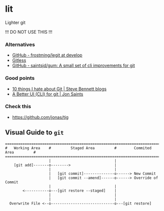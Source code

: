 # lit
Lighter git

!!! DO NOT USE THIS !!!

### Alternatives
- [GitHub - frostming/legit at develop](https://github.com/frostming/legit/tree/develop)
- [Gitless](https://gitless.com)
- [GitHub - saintsjd/gum: A small set of cli improvements for git](https://github.com/saintsjd/gum)

### Good points
- [10 things I hate about Git | Steve Bennett blogs](https://stevebennett.me/2012/02/24/10-things-i-hate-about-git/)
- [A Better UI (CLI) for git | Jon Saints](http://www.saintsjd.com/2012/01/a-better-ui-for-git/)

### Check this
- https://github.com/jonas/tig


## Visual Guide to `git`
```
==================================================================================
#   Working Area    #         Staged Area         #        Commited Area         #
==================================================================================
                    |                             |
    [git add]-------o-------->                    |
                    |                             |
                    |   [git commit]--------------o------> New Commit
                    |   [git commit --amend]------o------> Override of Commit
                    |                             |
        <-----------o---[git restore --staged]    |
                    |                             |
                    |                             |
  Overwrite File <--o-----------------------------o---[git restore]



```

